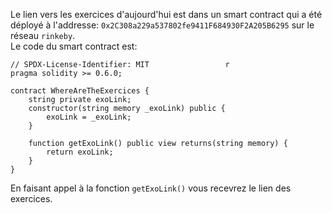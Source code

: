 Le lien vers les exercices d'aujourd'hui est dans un smart contract qui a été déployé à l'addresse: `0x2C308a229a537802fe9411F684930F2A205B6295` sur le réseau `rinkeby`.  
Le code du smart contract est:

```solidity
// SPDX-License-Identifier: MIT                 r
pragma solidity >= 0.6.0;

contract WhereAreTheExercices {
    string private exoLink;
    constructor(string memory _exoLink) public {
        exoLink = _exoLink;
    }

    function getExoLink() public view returns(string memory) {
        return exoLink;
    }
}

```

En faisant appel à la fonction `getExoLink()` vous recevrez le lien des exercices.
